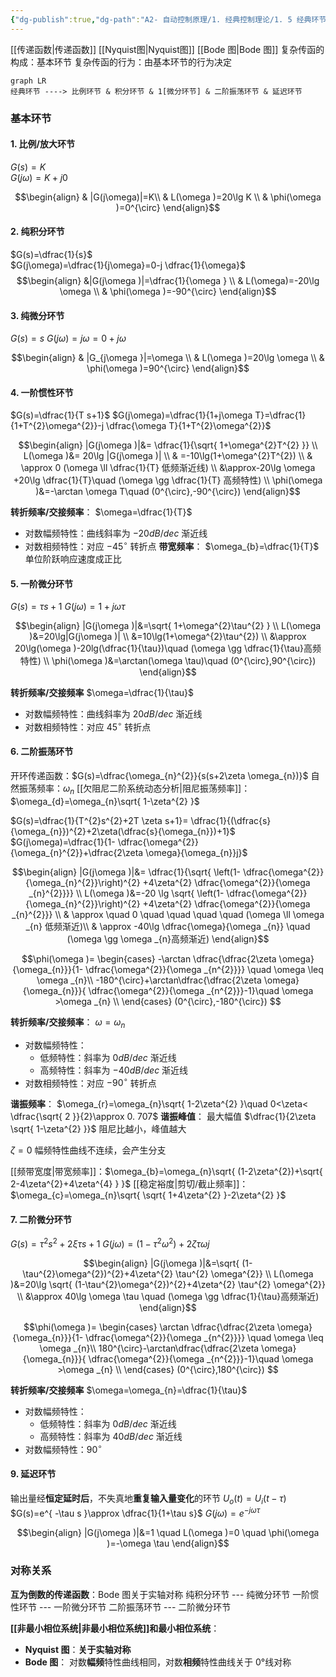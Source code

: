 ```yaml
---
{"dg-publish":true,"dg-path":"A2- 自动控制原理/1. 经典控制理论/1. 5 经典环节的传递函数. md","permalink":"/A2- 自动控制原理/1. 经典控制理论/1. 5 经典环节的传递函数/","dgPassFrontmatter":true,"noteIcon":"","created":"2024-04-16T13:01:27.000+08:00","updated":"2025-05-02T01:46:20.996+08:00"}
---
```


[[传递函数\|传递函数]]
[[Nyquist图\|Nyquist图]]   [[Bode 图\|Bode 图]]
复杂传函的构成：基本环节 
复杂传函的行为：由基本环节的行为决定

```mermaid
graph LR
经典环节 ----> 比例环节 & 积分环节 & 1[微分环节] & 二阶振荡环节 & 延迟环节
```

### 基本环节
#### 1.  比例/放大环节
$G(s)=K$   
$G(j\omega)=K+j0$

$$\begin{align}
 & |G(j\omega)|=K\\ 
& L(\omega )=20\lg K \\
 & \phi(\omega )=0^{\circ}
\end{align}$$

#### 2.  纯积分环节
$G(s)=\dfrac{1}{s}$    
$G(j\omega)=\dfrac{1}{j\omega}=0-j \dfrac{1}{\omega}$
$$\begin{align}
 &|G(j\omega )|=\dfrac{1}{\omega } \\
& L(\omega)=-20\lg \omega  \\
 & \phi(\omega )=-90^{\circ}
\end{align}$$

#### 3.  纯微分环节

$G(s)=s$
$G(j\omega)=j\omega=0+j\omega$

$$\begin{align} 
& |G_{j\omega }|=\omega  \\ 
& L(\omega )=20\lg \omega  \\
 & \phi(\omega )=90^{\circ}
\end{align}$$

#### 4.  一阶惯性环节
$G(s)=\dfrac{1}{T s+1}$
$G(j\omega)=\dfrac{1}{1+j\omega T}=\dfrac{1}{1+T^{2}\omega^{2}}-j \dfrac{\omega T}{1+T^{2}\omega^{2}}$

$$\begin{align}
 |G(j\omega )|&= \dfrac{1}{\sqrt{ 1+\omega^{2}T^{2} }} \\
 L(\omega )&= 20\lg |G(j\omega )| \\
 & =-10\lg(1+\omega^{2}T^{2}) \\
 & \approx 0 (\omega \ll \dfrac{1}{T} 低频渐近线) \\
&\approx-20\lg \omega +20\lg \dfrac{1}{T}\quad (\omega \gg \dfrac{1}{T} 高频特性) \\
 \phi(\omega )&=-\arctan \omega T\quad (0^{\circ},-90^{\circ})
\end{align}$$



**转折频率/交接频率**：   $\omega=\dfrac{1}{T}$   
- 对数幅频特性：曲线斜率为 $-20dB/dec$ 渐近线
- 对数相频特性：对应 $-45^{\circ}$  转折点
**带宽频率**：  $\omega_{b}=\dfrac{1}{T}$
单位阶跃响应速度成正比
#### 5.  一阶微分环节
$G(s)=\tau s+1$
$G(j\omega)=1+j\omega \tau$

$$\begin{align}
|G(j\omega )|&=\sqrt{ 1+\omega^{2}\tau^{2} } \\
L(\omega )&=20\lg|G(j\omega )| \\
&=10\lg(1+\omega^{2}\tau^{2}) \\
&\approx 20\lg(\omega )-20lg(\dfrac{1}{\tau})\quad  (\omega \gg \dfrac{1}{\tau}高频特性) \\
\phi(\omega )&=\arctan(\omega \tau)\quad (0^{\circ},90^{\circ})
\end{align}$$


**转折频率/交接频率**   $\omega=\dfrac{1}{\tau}$   
- 对数幅频特性：曲线斜率为 $20dB/dec$ 渐近线
- 对数相频特性：对应 $45^{\circ}$  转折点
#### 6.  二阶振荡环节
开环传递函数：$G(s)=\dfrac{\omega_{n}^{2}}{s(s+2\zeta \omega_{n})}$
自然振荡频率：$\omega_{n}$
[[欠阻尼二阶系统动态分析\|阻尼振荡频率]]：$\omega_{d}=\omega_{n}\sqrt{ 1-\zeta^{2} }$


$G(s)=\dfrac{1}{T^{2}s^{2}+2T \zeta s+1}= \dfrac{1}{(\dfrac{s}{\omega_{n}})^{2}+2\zeta(\dfrac{s}{\omega_{n}})+1}$
$G(j\omega)=\dfrac{1}{1- \dfrac{\omega^{2}}{\omega_{n}^{2}}+\dfrac{2\zeta \omega}{\omega_{n}}j}$


$$\begin{align}
 |G(j\omega )|&= \dfrac{1}{\sqrt{ \left(1- \dfrac{\omega^{2}}{\omega_{n}^{2}}\right)^{2} +4\zeta^{2} \dfrac{\omega^{2}}{\omega _{n}^{2}}}} \\
L(\omega )&=-20 \lg \sqrt{  \left(1- \dfrac{\omega^{2}}{\omega_{n}^{2}}\right)^{2} +4\zeta^{2} \dfrac{\omega^{2}}{\omega _{n}^{2}}} \\
 & \approx \quad 0    \quad \quad \quad \quad  (\omega \ll \omega _{n} 低频渐近)\\
& \approx -40\lg \dfrac{\omega}{\omega _{n}} \quad (\omega \gg \omega _{n}高频渐近)
\end{align}$$


$$\phi(\omega )= \begin{cases}
-\arctan \dfrac{\dfrac{2\zeta \omega}{\omega_{n}}}{1- \dfrac{\omega^{2}}{\omega _{n^{2}}}} \quad \omega \leq \omega _{n}\\
-180^{\circ}+\arctan\dfrac{\dfrac{2\zeta \omega}{\omega_{n}}}{ \dfrac{\omega^{2}}{\omega _{n^{2}}}-1}\quad \omega >\omega _{n} \\
\end{cases}
(0^{\circ},-180^{\circ})
$$


**转折频率/交接频率**：   $\omega=\omega_{n}$  
- 对数幅频特性：
	- 低频特性：斜率为 $0dB/dec$ 渐近线
	- 高频特性：斜率为 $-40dB/dec$ 渐近线
- 对数相频特性：对应 $-90^{\circ}$ 转折点

**谐振频率**：  $\omega_{r}=\omega_{n}\sqrt{ 1-2\zeta^{2} }\quad 0<\zeta< \dfrac{\sqrt{ 2 }}{2}\approx 0. 707$
**谐振峰值**： 最大幅值  $\dfrac{1}{2\zeta \sqrt{ 1-\zeta^{2} }}$    阻尼比越小，峰值越大

$\zeta=0$ 幅频特性曲线不连续，会产生分支

[[频带宽度\|带宽频率]]：$\omega_{b}=\omega_{n}\sqrt{ (1-2\zeta^{2})+\sqrt{ 2-4\zeta^{2}+4\zeta^{4} } }$
[[稳定裕度\|剪切/截止频率]]：$\omega_{c}=\omega_{n}\sqrt{ \sqrt{ 1+4\zeta^{2} }-2\zeta^{2} }$


#### 7.  二阶微分环节
$G(s)=\tau^{2} s^{2}+2\xi \tau s+1$
$G(j\omega)=(1-\tau^{2}\omega^{2})+2\zeta \tau \omega j$

$$\begin{align}
|G(j\omega )|&=\sqrt{  (1-\tau^{2}\omega^{2})^{2}+4\zeta^{2} \tau^{2} \omega^{2}} \\
L(\omega )&=20\lg \sqrt{  (1-\tau^{2}\omega^{2})^{2}+4\zeta^{2} \tau^{2} \omega^{2}} \\
&\approx 40\lg \omega \tau \quad (\omega \gg \dfrac{1}{\tau}高频渐近)
\end{align}$$

$$\phi(\omega )= \begin{cases}
\arctan \dfrac{\dfrac{2\zeta \omega}{\omega_{n}}}{1- \dfrac{\omega^{2}}{\omega _{n^{2}}}} \quad \omega \leq \omega _{n}\\
180^{\circ}-\arctan\dfrac{\dfrac{2\zeta \omega}{\omega_{n}}}{ \dfrac{\omega^{2}}{\omega _{n^{2}}}-1}\quad \omega >\omega _{n} \\
\end{cases}
(0^{\circ},180^{\circ})
$$


**转折频率/交接频率**   $\omega=\omega_{n}=\dfrac{1}{\tau}$  
- 对数幅频特性：
	- 低频特性：斜率为 $0dB/dec$ 渐近线
	- 高频特性：斜率为 $40dB/dec$ 渐近线
- 对数幅频特性：$90^{\circ}$


#### 9. 延迟环节
输出量经**恒定延时后**，不失真地**重复输入量变化**的环节
$U_{o}(t)=U_{i}(t-\tau)$
$G(s)=e^{ -\tau s }\approx \dfrac{1}{1+\tau s}$
$G(j\omega)=e^{ -j\omega \tau }$

$$\begin{align}
|G(j\omega )|&=1 \quad   L(\omega )=0 \quad \phi(\omega )=-\omega \tau
\end{align}$$

### 对称关系
**互为倒数的传递函数**：Bode 图关于实轴对称
	纯积分环节  ---  纯微分环节
	一阶惯性环节 --- 一阶微分环节
	二阶振荡环节 --- 二阶微分环节 
	
**[[非最小相位系统\|非最小相位系统]]和最小相位系统**：
- **Nyquist 图**：**关于实轴对称**
- **Bode 图**： 对数**幅频**特性曲线相同，对数**相频**特性曲线关于 0°线对称

